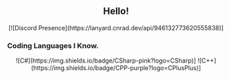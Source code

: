 <div align="center">
<h2>Hello!</h2>
[![Discord Presence](https://lanyard.cnrad.dev/api/946132773620555838)]
</div>

### Coding Languages I Know.

<div align="center">
![C#](https://img.shields.io/badge/CSharp-pink?logo=CSharp)]
![C++](https://img.shields.io/badge/CPP-purple?logo=CPlusPlus)]
</div>

